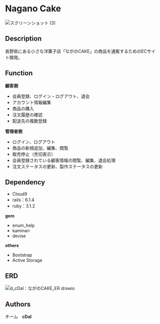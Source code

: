 # Nagano Cake

![スクリーンショット (3)](https://user-images.githubusercontent.com/108568710/186826826-ad8e8df7-e3ca-4e42-a901-3064bb9ade36.png)

## Description
長野県にある小さな洋菓子店「ながのCAKE」の商品を通販するためのECサイト開発。

## Function
**顧客側**
* 会員登録、ログイン・ログアウト、退会
* アカウント情報編集
* 商品の購入
* 注文履歴の確認
* 配送先の複数登録

**管理者側**
* ログイン、ログアウト
* 商品の新規追加、編集、閲覧
* 販売停止（売切表示）
* 会員登録されている顧客情報の閲覧、編集、退会処理
* 注文ステータスの更新、製作ステータスの更新

## Dependency
* Cloud9
* rails：6.1.4
* ruby：3.1.2

**gem**
* enum_help
* kaminari
* devise

**others**
* Bootstrap
* Active Storage

## ERD
![d_cDal：ながのCAKE_ER drawio](https://user-images.githubusercontent.com/108568710/186839605-fc7723c9-aefb-4061-af2d-ea53daddc0a4.png)

## Authors
チーム　**cDal**




